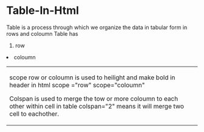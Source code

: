 # Table-In-Html
Table is a process through which we organize the data in tabular form in rows and coloumn
Table <table> has 
1. row <tr> 
2. coloumn <td>

scope row or coloumn is used to heilight and make bold in header in html
scope ="row"
scope="coloumn"

Colspan is used to merge the tow or more coloumn to each other within cell in table
colspan="2" means it will merge two cell to eachother.
